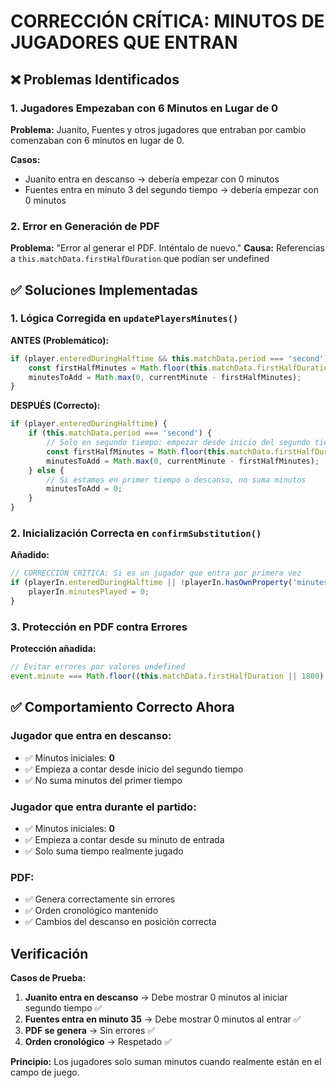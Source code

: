 # CORRECCIÓN CRÍTICA: MINUTOS DE JUGADORES QUE ENTRAN

## ❌ Problemas Identificados

### 1. Jugadores Empezaban con 6 Minutos en Lugar de 0
**Problema:** Juanito, Fuentes y otros jugadores que entraban por cambio comenzaban con 6 minutos en lugar de 0.

**Casos:**
- Juanito entra en descanso → debería empezar con 0 minutos
- Fuentes entra en minuto 3 del segundo tiempo → debería empezar con 0 minutos

### 2. Error en Generación de PDF
**Problema:** "Error al generar el PDF. Inténtalo de nuevo."
**Causa:** Referencias a `this.matchData.firstHalfDuration` que podían ser undefined

## ✅ Soluciones Implementadas

### 1. Lógica Corregida en `updatePlayersMinutes()`

**ANTES (Problemático):**
```javascript
if (player.enteredDuringHalftime && this.matchData.period === 'second') {
    const firstHalfMinutes = Math.floor(this.matchData.firstHalfDuration / 60);
    minutesToAdd = Math.max(0, currentMinute - firstHalfMinutes);
}
```

**DESPUÉS (Correcto):**
```javascript
if (player.enteredDuringHalftime) {
    if (this.matchData.period === 'second') {
        // Solo en segundo tiempo: empezar desde inicio del segundo tiempo
        const firstHalfMinutes = Math.floor(this.matchData.firstHalfDuration / 60);
        minutesToAdd = Math.max(0, currentMinute - firstHalfMinutes);
    } else {
        // Si estamos en primer tiempo o descanso, no suma minutos
        minutesToAdd = 0;
    }
}
```

### 2. Inicialización Correcta en `confirmSubstitution()`

**Añadido:**
```javascript
// CORRECCIÓN CRÍTICA: Si es un jugador que entra por primera vez
if (playerIn.enteredDuringHalftime || !playerIn.hasOwnProperty('minutesPlayed')) {
    playerIn.minutesPlayed = 0;
}
```

### 3. Protección en PDF contra Errores

**Protección añadida:**
```javascript
// Evitar errores por valores undefined
event.minute === Math.floor((this.matchData.firstHalfDuration || 1800) / 60)
```

## ✅ Comportamiento Correcto Ahora

### **Jugador que entra en descanso:**
- ✅ Minutos iniciales: **0**
- ✅ Empieza a contar desde inicio del segundo tiempo
- ✅ No suma minutos del primer tiempo

### **Jugador que entra durante el partido:**
- ✅ Minutos iniciales: **0**
- ✅ Empieza a contar desde su minuto de entrada
- ✅ Solo suma tiempo realmente jugado

### **PDF:**
- ✅ Genera correctamente sin errores
- ✅ Orden cronológico mantenido
- ✅ Cambios del descanso en posición correcta

## Verificación

**Casos de Prueba:**
1. **Juanito entra en descanso** → Debe mostrar 0 minutos al iniciar segundo tiempo ✅
2. **Fuentes entra en minuto 35** → Debe mostrar 0 minutos al entrar ✅
3. **PDF se genera** → Sin errores ✅
4. **Orden cronológico** → Respetado ✅

**Principio:** Los jugadores solo suman minutos cuando realmente están en el campo de juego.
